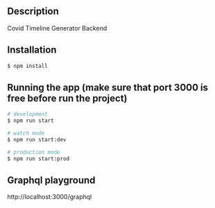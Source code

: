 
## Description

Covid Timeline Generator Backend

## Installation

```bash
$ npm install
```

## Running the app (make sure that port 3000 is free before run the project)

```bash
# development
$ npm run start

# watch mode
$ npm run start:dev

# production mode
$ npm run start:prod
```

## Graphql playground
http://localhost:3000/graphql

